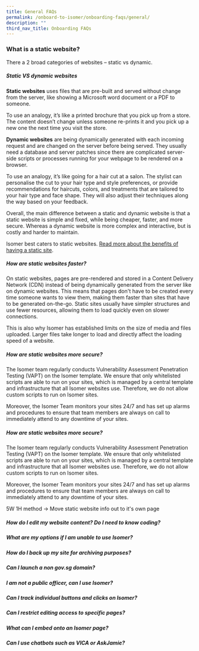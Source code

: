 ```yaml
---
title: General FAQs
permalink: /onboard-to-isomer/onboarding-faqs/general/
description: ""
third_nav_title: Onboarding FAQs
---
```

### What is a static website?

There a 2 broad categories of websites – static vs dynamic.

##### Static VS dynamic websites

**Static websites** uses files that are pre-built and served without change from the server, like showing a Microsoft word document or a PDF to someone.

To use an analogy, it’s like a printed brochure that you pick up from a store. The content doesn’t change unless someone re-prints it and you pick up a new one the next time you visit the store.

**Dynamic websites** are being dynamically generated with each incoming request and are changed on the server before being served. They usually need a database and server patches since there are complicated server-side scripts or processes running for your webpage to be rendered on a browser.

To use an analogy, it’s like going for a hair cut at a salon. The stylist can personalise the cut to your hair type and style preferences, or provide recommendations for haircuts, colors, and treatments that are tailored to your hair type and face shape. They will also adjust their techniques along the way based on your feedback.

Overall, the main difference between a static and dynamic website is that a static website is simple and fixed, while being cheaper, faster, and more secure. Whereas a dynamic website is more complex and interactive, but is costly and harder to maintain.

Isomer best caters to static websites. [Read more about the benefits of having a static site](https://scotch.io/bar-talk/5-reasons-static-sites-rock).

##### How are static websites faster?

On static websites, pages are pre-rendered and stored in a Content Delivery Network (CDN) instead of being dynamically generated from the server like on dynamic websites. This means that pages don't have to be created every time someone wants to view them, making them faster than sites that have to be generated on-the-go. Static sites usually have simpler structures and use fewer resources, allowing them to load quickly even on slower connections.

This is also why Isomer has established limits on the size of media and files uploaded. Larger files take longer to load and directly affect the loading speed of a website.

##### How are static websites more secure?

The Isomer team regularly conducts Vulnerability Assessment Penetration Testing (VAPT) on the Isomer template. We ensure that only whitelisted scripts are able to run on your sites, which is managed by a central template and infrastructure that all Isomer websites use. Therefore, we do not allow custom scripts to run on Isomer sites.

Moreover, the Isomer Team monitors your sites 24/7 and has set up alarms and procedures to ensure that team members are always on call to immediately attend to any downtime of your sites.


##### How are static websites more secure?

The Isomer team regularly conducts Vulnerability Assessment Penetration Testing (VAPT) on the Isomer template. We ensure that only whitelisted scripts are able to run on your sites, which is managed by a central template and infrastructure that all Isomer websites use. Therefore, we do not allow custom scripts to run on Isomer sites.

Moreover, the Isomer Team monitors your sites 24/7 and has set up alarms and procedures to ensure that team members are always on call to immediately attend to any downtime of your sites.


5W 1H method -> Move static website info out to it's own page


##### How do I edit my website content? Do I need to know coding?

#####  What are my options if I am unable to use Isomer?

#####  How do I back up my site for archiving purposes?

##### Can I launch a non gov.sg domain?

##### I am not a public officer, can I use Isomer?

#####  Can I track individual buttons and clicks on Isomer?

#####  Can I restrict editing access to specific pages?

#####  What can I embed onto an Isomer page?

##### Can I use chatbots such as VICA or AskJamie?